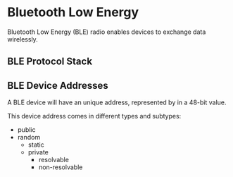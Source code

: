 # Bluetooth Low Energy

Bluetooth Low Energy (BLE) radio enables devices to exchange data wirelessly.

## BLE Protocol Stack

## BLE Device Addresses

A BLE device will have an unique address, represented by in a 48-bit value. 

This device address comes in different types and subtypes:

- public
- random
  - static
  - private
    - resolvable
    - non-resolvable

